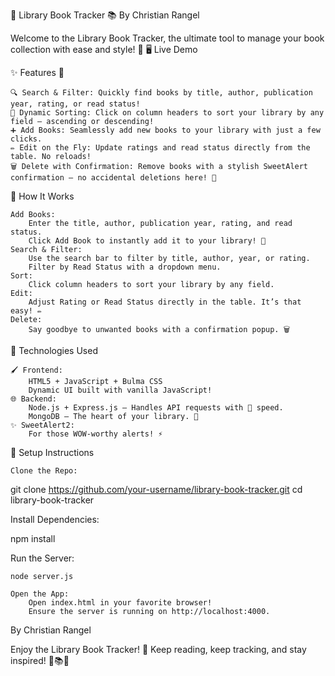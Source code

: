 🌟 Library Book Tracker 📚 By Christian Rangel

Welcome to the Library Book Tracker, the ultimate tool to manage your book collection with ease and style! 🚀
🖥️ Live Demo

✨ Features 🎉

    🔍 Search & Filter: Quickly find books by title, author, publication year, rating, or read status!
    🔄 Dynamic Sorting: Click on column headers to sort your library by any field – ascending or descending!
    ➕ Add Books: Seamlessly add new books to your library with just a few clicks.
    ✏️ Edit on the Fly: Update ratings and read status directly from the table. No reloads!
    🗑️ Delete with Confirmation: Remove books with a stylish SweetAlert confirmation – no accidental deletions here! 🚫

🎯 How It Works

    Add Books:
        Enter the title, author, publication year, rating, and read status.
        Click Add Book to instantly add it to your library! 🎉
    Search & Filter:
        Use the search bar to filter by title, author, year, or rating.
        Filter by Read Status with a dropdown menu.
    Sort:
        Click column headers to sort your library by any field.
    Edit:
        Adjust Rating or Read Status directly in the table. It’s that easy! ✏️
    Delete:
        Say goodbye to unwanted books with a confirmation popup. 🗑️

🎨 Technologies Used

    🖌️ Frontend:
        HTML5 + JavaScript + Bulma CSS
        Dynamic UI built with vanilla JavaScript!
    🌐 Backend:
        Node.js + Express.js – Handles API requests with 💨 speed.
        MongoDB – The heart of your library. 💾
    ✨ SweetAlert2:
        For those WOW-worthy alerts! ⚡

🚀 Setup Instructions

    Clone the Repo:

git clone https://github.com/your-username/library-book-tracker.git
cd library-book-tracker

Install Dependencies:

npm install

Run the Server:

    node server.js

    Open the App:
        Open index.html in your favorite browser!
        Ensure the server is running on http://localhost:4000.

By Christian Rangel

Enjoy the Library Book Tracker! 🌟 Keep reading, keep tracking, and stay inspired! 🚀📚✨
